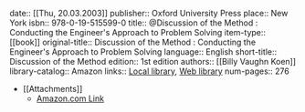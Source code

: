 date:: [[Thu, 20.03.2003]]
publisher:: Oxford University Press
place:: New York
isbn:: 978-0-19-515599-0
title:: @Discussion of the Method : Conducting the Engineer's Approach to Problem Solving
item-type:: [[book]]
original-title:: Discussion of the Method : Conducting the Engineer's Approach to Problem Solving
language:: English
short-title:: Discussion of the Method
edition:: 1st edition
authors:: [[Billy Vaughn Koen]]
library-catalog:: Amazon
links:: [Local library](zotero://select/library/items/X9GR3B9F), [Web library](https://www.zotero.org/users/6520516/items/X9GR3B9F)
num-pages:: 276

- [[Attachments]]
	- [Amazon.com Link](https://www.amazon.com/Discussion-Method-Conducting-Engineering-Technology/dp/0195155998)